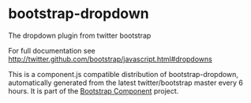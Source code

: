 # bootstrap-dropdown
The dropdown plugin from twitter bootstrap

For full documentation see http://twitter.github.com/bootstrap/javascript.html#dropdowns

This is a component.js compatible distribution of bootstrap-dropdown, automatically generated
from the latest twitter/bootstrap master every 6 hours. It is part of the <a href="http://github.com/codemix/bootstrap-component">Bootstrap Component</a>
project.
